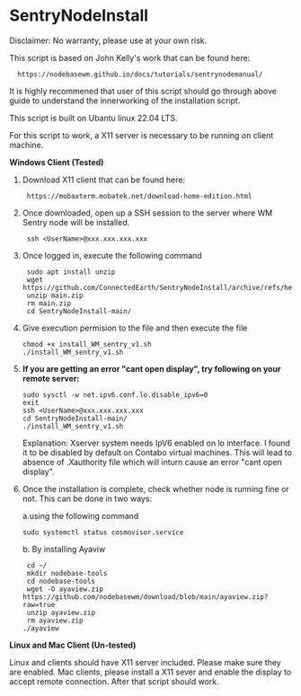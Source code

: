 # SentryNodeInstall
Disclaimer: No warranty, please use at your own risk. 

This script is based on John Kelly's work that can be found here:
  
      https://nodebasewm.github.io/docs/tutorials/sentrynodemanual/

It is highly recommened that user of this script should go through above guide to understand the innerworking of the installation script.

This script is built on Ubantu linux 22.04 LTS. 

For this script to work, a X11 server is necessary to be running on client machine.

**Windows Client (Tested)**

1. Download X11 client that can be found here:

        https://mobaxterm.mobatek.net/download-home-edition.html
   
2. Once downloaded, open up a SSH session to the server where WM Sentry node will be installed.

        ssh <UserName>@xxx.xxx.xxx.xxx

3. Once logged in, execute the following command

        sudo apt install unzip
        wget https://github.com/ConnectedEarth/SentryNodeInstall/archive/refs/heads/main.zip
        unzip main.zip
        rm main.zip
        cd SentryNodeInstall-main/
         
4. Give execution permision to the file and then execute the file

       chmod +x install_WM_sentry_v1.sh
       ./install_WM_sentry_v1.sh
   
5. **If you are getting an error "cant open display", try following on your remote server:**

       sudo sysctl -w net.ipv6.conf.lo.disable_ipv6=0
       exit
       ssh <UserName>@xxx.xxx.xxx.xxx
       cd SentryNodeInstall-main/
       ./install_WM_sentry_v1.sh

   Explanation: Xserver system needs IpV6 enabled on lo interface. I found it to be disabled by       default on Contabo virtual machines. This will lead to absence of .Xauthority file which will      inturn cause an error "cant open display".
   
6. Once the installation is complete, check whether node is running fine or not.
   This can be done in two ways:
   
   a.using the following command

       sudo systemctl status cosmovisor.service
   
   b. By installing Ayaviw
   
        cd ~/
        mkdir nodebase-tools 
        cd nodebase-tools
        wget -O ayaview.zip https://github.com/nodebasewm/download/blob/main/ayaview.zip?raw=true
        unzip ayaview.zip
        rm ayaview.zip
       ./ayaview
     
**Linux and Mac Client (Un-tested)**

Linux and clients should have X11 server included. Please make sure they are enabled.
Mac clients, please install a X11 sever and enable the display to accept remote connection. After that script should work.

       
 



  
